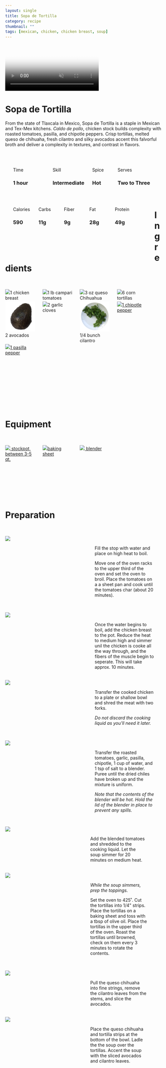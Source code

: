 ```yaml
---
layout: single
title: Sopa de Tortilla
category: recipe
thumbnail: ""
tags: [mexican, chicken, chicken breast, soup]
---
```

<div class="banner">
  <video autoplay loop muted class="banner__video" poster="/images/sopadetortilla.jpg">
    <source src="/images/SopadeTortilla.mp4" type="video/mp4"></video>
  <div class="overlay"> <h1> Sopa de Tortilla </h1></div>
</div>

From the state of Tlaxcala in Mexico, Sopa de Tortilla is a staple in Mexican and Tex-Mex kitchens. *Caldo de pollo*, chicken stock builds complexity with roasted tomatoes, pasilla, and chipotle peppers. Crisp tortillas, melted queso de chihuaha, fresh cilantro and silky avocados accent this falvorful broth and deliver a complexity in textures, and contrast in flavors.

<div id= "recipedetails">
<div id= "time"> Time </div>
<div id= "skill"> Skill </div>
<div id= "spice"> Spice </div>
<div id= "serves"> Serves </div>
</div>

<div id= "recipenumbers">
<div id= "time"><h3> 1 hour</h3> </div>
<div id= "skill"><h3> Intermediate</h3> </div>
<div id= "spice"><h3> Hot</h3> </div>
<div id= "serves"><h3> Two to Three</h3> </div>
</div>

<div id= "nutritiondetails">
<div id="calories"> Calories </div>
<div id="carbs"> Carbs </div>
<div id="fiber"> Fiber </div>
<div id="fat"> Fat </div>
<div id="protein"> Protein </div>
</div>

<div id= "nutritionnumbers">
<div id="calories"><h3> 590</h3> </div>
<div id="carbs"><h3> 11g</h3> </div>
<div id="fiber"><h3> 9g</h3> </div>
<div id="fat"><h3> 28g</h3> </div>
<div id="protein"><h3> 49g</h3> </div>
</div>

<div id= "ingredienthdr">
<h1>Ingredients</h1>
</div>

<div id="ingredients">
<div id="ingredientone"><img src="/images/ingredients/onechickenbreast.png"/>1 chicken breast </div>
<div id="ingredienttwo"><img src="/images/ingredients/camparitomatoes.png"/>1 lb campari tomatoes</div>
<div id="ingredientthree"><img src="/images/ingredients/quesochihuahua.png"/>3 oz queso Chihuahua</div>
<div id="ingredientfour"><img src="/images/ingredients/corntortillas.png"/>6 corn tortillas</div>
</div>

<div id="ingredients">
<div id="ingredientone"><img src="/images/ingredients/avocado.png"/>2 avocados</div>
<div id="ingredienttwo"><img src="/images/ingredients/2garlic.png"/>2 garlic cloves</div>
<div id="ingredientthree"><img src="/images/ingredients/cilantro.png"/>1/4 bunch cilantro</div>
<div id="ingredientfour"><a href="https://www.amazon.com/Los-Chileros-Organic-Chipotle-Package/dp/B00DIX9E3A/ref=as_li_ss_tl?ie=UTF8&qid=1481596889&sr=8-1&keywords=dried+chipotle+pepper&th=1&linkCode=ll1&tag=cilalime09-20&linkId=0458b689f247ea4baaafdb5f84085ce8"><img src="/images/ingredients/chipotlepepper.png"/>1 chipotle pepper</a></div>
</div>

<div id="ingredients">
<div id="ingredientone"><a href="https://www.amazon.com/Ancho-Mexican-Whole-Chile-Resealable/dp/B01AYGHAG6/ref=as_li_ss_tl?rps=1&ie=UTF8&qid=1481597794&sr=8-5&keywords=pasilla+pepper&refinements=p_85:2470955011&th=1&linkCode=ll1&tag=cilalime09-20&linkId=c90a3eb34ee3b8948d009827a7e3e73e"><img src="/images/ingredients/pasillapepper.png"/>1 pasilla pepper</a></div>
</div>

<div id= "equipmenthdr">
<h1>Equipment</h1>
</div>

<div id="equipment">
<div id="equipmentone"><a href="https://www.amazon.com/Creuset-Signature-Round-French-Truffle/dp/B0076NOFSC/ref=as_li_ss_tl?s=kitchen&rps=1&ie=UTF8&qid=1481598867&sr=1-38&keywords=le+creuset&refinements=p_85:2470955011&th=1&linkCode=ll1&tag=cilalime09-20&linkId=b006520d939a82b80abca523f804e092"><img src="/images/equipment/stockpot.png"/> stockpot, between 3-5 qt. </a></div>
<div id="equipmenttwo"><a href="https://www.amazon.com/Nordic-Ware-Natural-Aluminum-Commercial/dp/B000G0KJG4/ref=sr_1_5?s=kitchen&rps=1&ie=UTF8&qid=1481599505&sr=1-5&keywords=baking+sheet&refinements=p_85%3A2470955011"><img src="/images/equipment/bakingsheet.png"/>baking sheet</a></div>
<div id="equipmentthree"><a href="https://www.amazon.com/Breville-BBL605XL-Hemisphere-Control-Blender/dp/B005I72LMU/ref=as_li_ss_tl?s=kitchen&rps=1&ie=UTF8&qid=1481601822&sr=1-14&keywords=blender&refinements=p_85:2470955011,p_36:1253526011&linkCode=ll1&tag=cilalime09-20&linkId=b637316d3937e7e1c15e28b6e74a1c97"><img src="/images/equipment/blender.png"/> blender </a></div>
</div>

<div id="preparation">
<h1>Preparation</h1>
</div>

<div id="instruction">
<div id="image"><img src="/images/sopadetortilla/sopadetortilla1.png"/> </div>
<div id="step"> Fill the stop with water and place on high heat to boil. <p> Move one of the oven racks to the upper third of the oven and set the oven to broil. Place the tomatoes on a a sheet pan and cook until the tomatoes char (about 20 minutes).</p></div>
</div>

<div id="instruction">
<div id="image"><img src="/images/sopadetortilla/sopadetortilla2.png"/> </div>
<div id="step">Once the water begins to boil, add the chicken breast to the pot. Reduce the heat to medium high and simmer unil the chicken is cooke all the way through, and the fibers of the muscle begin to seperate. This will take approx. 10 minutes. </div>
</div>

<div id="instruction">
<div id="image"><img src="/images/sopadetortilla/sopadetortilla3.png"/> </div>
<div id="step">Transfer the cooked chicken to a plate or shallow bowl and shred the meat with two forks. <p><i>Do not discard the cooking liquid as you'll need it later.</i></p></div>
</div>

<div id="instruction">
<div id="image"><img src="/images/sopadetortilla/sopadetortilla4.png"/> </div>
<div id="step">	Transfer the roasted tomatoes, garlic, pasilla, chipotle, 1 cup of water, and 1 tsp of salt to a blender. Puree until the dried chiles have broken up and the mixture is uniform.
<p><i> Note that the contents of the blender will be hot. Hold the lid of the blender in place to prevent any spills.</i></p></div>

<div id="instruction">
<div id="image"><img src="/images/sopadetortilla/sopadetortilla5.png"/> </div>
<div id="step"> Add the blended tomatoes and shredded to the cooking liquid. Let the soup simmer for 20 minutes on medium heat.</div>
</div>

<div id="instruction">
<div id="image"><img src="/images/sopadetortilla/sopadetortilla6.png"/> </div>
<div id="step"><i>While the soup simmers, prep the toppings.</i><p> Set the oven to 425˚. Cut the tortillas into 1/4" strips. Place the tortillas on a baking sheet and toss with a tbsp of olive oil. Place the tortillas in the upper third of the oven. Roast the tortillas until browned, check on them every 3 minutes to rotate the contents. </p></div>
</div>

<div id="instruction">
<div id="image"><img src="/images/sopadetortilla/sopadetortilla7.png"/> </div>
<div id="step">Pull the queso chihuaha into fine strings, remove the cilantro leaves from the stems, and slice the avocados. </div>
</div>

<div id="instruction">
<div id="image"><img src="/images/sopadetortilla/sopadetortilla8.png"/> </div>
<div id="step">Place the queso chihuaha and tortilla strips at the bottom of the bowl. Ladle the the soup over the tortillas. Accent the soup with the sliced avocados and cilantro leaves.</div>
</div>

<style>
#banner {
  position: relative; }
  
#banner__video {
    position: relative; }

#overlay {
   position: absolute; 
   top: 200px; 
   left: 0; 
   width: 100%; }

#recipedetails { width: 90%; display:inline-block; float: left; margin-left: 5%; margin-top: 50px;}
#time { width: 26%; float: left;}
#skill { width: 26%; float: left; margin-left: 2%;}
#spice { width: 16%; float: left; margin-left: 2%;}
#serves { width 16%; float: left; margin-left: 2%;}
.clear {clear:both;}

#recipenumbers {width: 90%; display:inline-block; float: left; margin-left: 5%;}
#time { width: 26%; float: left;}
#skill { width: 26%; float: left; margin-left: 2%;}
#spice { width: 16%; float: left; margin-left: 2%;}
#serves { width 16%; float: left; margin-left: 2%;}
.clear {clear:both;}

#nutritiondetails { width: 90%; display:inline-block; float: left; margin-left: 5%; margin-top: 50px;}
#calories { width: 18%; float: left;}
#carbs { width: 18%; float: left; margin-left: 0%;}
#fiber { width: 18%; float: left; margin-left: 0%;}
#fat { width: 18%; float: left; margin-left: 0%;}
#protein { width: 18%; float: left; margin-left: 0%;}
.clear {clear:both;}

#nutritionnumbers { width: 90%; display:inline-block; float: left; margin-left: 5%; margin-bottom: 100px;}
#calories { width: 18%; float: left;}
#carbs { width: 18%; float: left; margin-left: 0%;}
#fiber { width: 18%; float: left; margin-left: 0%;}
#fat { width: 18%; float: left; margin-left: 0%;}
#protein { width: 18%; float: left; margin-left: 0%;}
.clear {clear:both;}

#ingredienthdr { margin-top:200px; margin-bottom:50px;}

#ingredients { width: 95%; display:inline-block;}
#ingredientone { width: 20%; float:left;}
#ingredienttwo { width: 20%; float:left; margin-left: 5%;}
#ingredientthree { width:20%; float:left; margin-left: 5%;}
#ingredientfour { width:20%; float:left; margin-left: 5%;}
.clear {clear:both;}

#equipmenthdr { margin-top:200px; margin-bottom:50px;}

#equipment { width: 95%; display:inline-block;}
#equipmentone { width: 20%; float:left;}
#equipmenttwo { width: 20%; float:left; margin-left: 5%;}
#equipmentthree { width:20%; float:left; margin-left: 5%;}
#equipmentfour { width:20%; float:left; margin-left: 5%;}
.clear {clear:both;}

#preparation { margin-top: 150px; margin-bottom: 50px;}

#instruction { width:95%; display:inline-block;}
#image { width: 40%; float:left;}
#step { width: 40%; float:right; margin-top: 30px; margin-bottom: 30px;}
.clear {clear:both;}`

</style>

